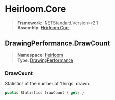 # Heirloom.Core

> **Framework**: .NETStandard,Version=v2.1  
> **Assembly**: [Heirloom.Core][0]  

## DrawingPerformance.DrawCount

> **Namespace**: [Heirloom][0]  
> **Type**: [DrawingPerformance][1]  

### DrawCount

Statistics of the number of 'things' drawn.

```cs
public Statistics DrawCount { get; }
```

[0]: ../../../Heirloom.Core.md
[1]: ../DrawingPerformance.md
